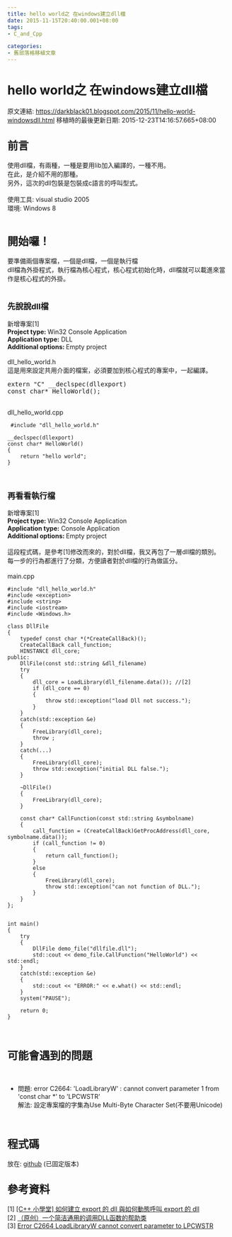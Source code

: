 ```yaml
---
title: hello world之 在windows建立dll檔
date: 2015-11-15T20:40:00.001+08:00
tags: 
- C_and_Cpp

categories:
- 舊部落格移植文章
---
```


# hello world之 在windows建立dll檔

原文連結: https://darkblack01.blogspot.com/2015/11/hello-world-windowsdll.html
移植時的最後更新日期: 2015-12-23T14:16:57.665+08:00

<h2><span style="font-size: x-large;">前言</span></h2>使用dll檔，有兩種，一種是要用lib加入編譯的，一種不用。<br />在此，是介紹不用的那種。<br />另外，這次的dll包裝是包裝成c語言的呼叫型式。<br /><br />使用工具: visual studio 2005<br />環境: Windows 8<br /><br /><h2><span style="font-size: x-large;">開始囉！</span></h2>要準備兩個專案檔，一個是dll檔，一個是執行檔<br />dll檔為外掛程式，執行檔為核心程式，核心程式初始化時，dll檔就可以載進來當作是核心程式的外掛。<br /><br /><h3><span style="font-size: large;">先說說dll檔</span></h3>新增專案[1]<br /><b>Project type: </b>Win32 Console Application<br /><b>Application type:</b> DLL<br /><b>Additional options: </b>Empty project<br /><br />dll_hello_world.h<br />這是用來設定共用介面的檔案，必須要加到核心程式的專案中，一起編譯。 <br /><pre class="prettyprint">extern "C" __declspec(dllexport) <br />const char* HelloWorld();</pre><div><br /></div>dll_hello_world.cpp<br /><pre class="prettyprint"><code> #include "dll_hello_world.h"  <br /><br />__declspec(dllexport)<br />const char* HelloWorld()<br />{<br />    return "hello world";<br />}</code></pre><br /><h3><span style="font-size: large;">再看看執行檔</span></h3>新增專案[1]<br /><b>Project type:&nbsp;</b>Win32 Console Application<br /><b>Application type:</b>&nbsp;Console Application<br /><b>Additional options:&nbsp;</b>Empty project<br /><br />這段程式碼，是參考[1]修改而來的，對於dll檔，我又再包了一層dll檔的類別。<br />每一步的行為都進行了分類，方便讀者對於dll檔的行為做區分。<br /><br />main.cpp<br /><pre class="prettyprint"><code>#include "dll_hello_world.h"<br />#include &lt;exception&gt;<br />#include &lt;string&gt;<br />#include &lt;iostream&gt;<br />#include &lt;Windows.h&gt;<br /><br />class DllFile<br />{<br />    typedef const char *(*CreateCallBack)();  <br />    CreateCallBack call_function;<br />    HINSTANCE dll_core;<br />public:<br />    DllFile(const std::string &amp;dll_filename)<br />    try<br />    {<br />        dll_core = LoadLibrary(dll_filename.data()); //[2]<br />        if (dll_core == 0)<br />        {<br />            throw std::exception("load Dll not success.");<br />        }<br />    }<br />    catch(std::exception &amp;e)<br />    {<br />        FreeLibrary(dll_core);<br />        throw ;<br />    }<br />    catch(...)<br />    {<br />        FreeLibrary(dll_core);<br />        throw std::exception("initial DLL false.");<br />    }<br /><br />    ~DllFile()<br />    {<br />        FreeLibrary(dll_core);<br />    }<br /><br />    const char* CallFunction(const std::string &amp;symbolname)<br />    {<br />        call_function = (CreateCallBack)GetProcAddress(dll_core, symbolname.data());  <br />        if (call_function != 0)<br />        {<br />            return call_function();<br />        }<br />        else<br />        {  <br />            FreeLibrary(dll_core);<br />            throw std::exception("can not function of DLL.");<br />        } <br />    }<br />};<br /><br /><br />int main()<br />{  <br />    try<br />    {<br />        DllFile demo_file("dllfile.dll");<br />        std::cout &lt;&lt; demo_file.CallFunction("HelloWorld") &lt;&lt; std::endl;<br />    }<br />    catch(std::exception &amp;e)<br />    {<br />        std::cout &lt;&lt; "ERROR:" &lt;&lt; e.what() &lt;&lt; std::endl;<br />    }<br />    system("PAUSE");<br /><br />    return 0;  <br />}</code></pre><br /><h2><span style="font-size: x-large;">可能會遇到的問題</span></h2><br /><ul><li>問題: error C2664: 'LoadLibraryW' : cannot convert parameter 1 from 'const char *' to 'LPCWSTR'<br />解法: 設定專案檔的字集為Use Multi-Byte Character Set(不要用Unicode)</li></ul><div><br /></div><h2><span style="font-size: x-large;">程式碼</span></h2>放在: <a href="https://github.com/dwatow/PluginDll/tree/2e650e671cd0e438cef6bfda981e73f3f7cc2a69" target="_blank">github</a>&nbsp;(已固定版本)<br /><h2><span style="font-size: x-large;">參考資料</span></h2>[1]&nbsp;<a href="http://puremonkey2010.blogspot.tw/2010/08/c-export-dll-export-dll.html" target="_blank">[C++ 小學堂] 如何建立 export 的 dll 與如何動態呼叫 export 的 dll</a><br />[2]&nbsp;<a href="http://www.cnblogs.com/qicosmos/p/3366131.html" target="_blank">（原创）一个简洁通用的调用DLL函数的帮助类</a><br />[3]&nbsp;<a href="http://www.scientificpsychic.com/blogentries/error-c2664-loadlibraryw-cannot-convert-parameter-to-lpcwstr.html" target="_blank">Error C2664 LoadLibraryW cannot convert parameter to LPCWSTR</a>
